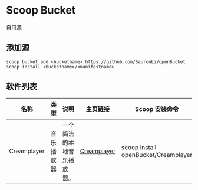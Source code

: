 # Scoop Bucket

<!-- Uncomment the following line after replacing placeholders -->
<!-- [![Tests](https://github.com/SauronLi/openBucket/actions/workflows/ci.yml/badge.svg)](https://github.com/SauronLi/openBucket/actions/workflows/ci.yml) [![Excavator](https://github.com/SauronLi/openBucket/actions/workflows/excavator.yml/badge.svg)](https://github.com/SauronLi/openBucket/actions/workflows/excavator.yml) -->

自用源

## 添加源
```pwsh
scoop bucket add <bucketname> https://github.com/SauronLi/openBucket
scoop install <bucketname>/<manifestname>
```


## 软件列表

| 名称         | 类型         | 说明                                 | 主页链接                                                    | Scoop 安装命令                      |
|--------------|--------------|--------------------------------------|-------------------------------------------------------------|-------------------------------------|
| Creamplayer  | 音乐播放器   | 一个简洁的本地音乐播放器。           | [Creamplayer](https://github.com/Beadd/Creamplayer)         | scoop install openBucket/Creamplayer | 
